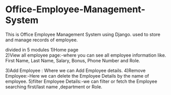 # Office-Employee-Management-System
This is Office Employee Management System using Django. used to store  and manage records of employee.

divided in 5 modules
1)Home page  
2)View all employee page:-where you can see all employee information like.
First Name, Last Name, Salary, Bonus, Phone Number and Role.

3)Add Employee : Where we can Add Employee details.
4)Remove Employee:-Here we can delete the Employee Details
by the name of employee.
5)filter Employee Details:-we can filter or fetch the Employee searching 
first/last name ,department or Role.


